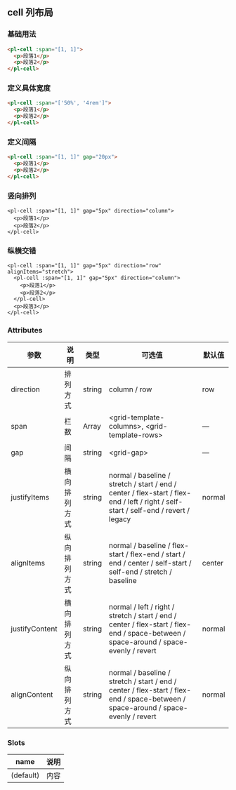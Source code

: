 ## cell 列布局

### 基础用法

```html
<pl-cell :span="[1, 1]">
  <p>段落1</p>
  <p>段落2</p>
</pl-cell>
```

### 定义具体宽度

```html
<pl-cell :span="['50%', '4rem']">
  <p>段落1</p>
  <p>段落2</p>
</pl-cell>
```

### 定义间隔

```html
<pl-cell :span="[1, 1]" gap="20px">
  <p>段落1</p>
  <p>段落2</p>
</pl-cell>
```

### 竖向排列
``` 
<pl-cell :span="[1, 1]" gap="5px" direction="column"> 
  <p>段落1</p>
  <p>段落2</p> 
</pl-cell>
```

### 纵横交错
```
<pl-cell :span="[1, 1]" gap="5px" direction="row" alignItems="stretch">
  <pl-cell :span="[1, 1]" gap="5px" direction="column">
    <p>段落1</p>
    <p>段落2</p>
  </pl-cell>
  <p>段落3</p>
</pl-cell>
```
   
### Attributes
| 参数      | 说明    | 类型      | 可选值       | 默认值   |
|---------- |-------- |---------- |-------------  |-------- |
| direction | 排列方式   | string  |   column / row            |    row     |
| span      | 栏数   | Array    | \<grid-template-columns\>, \<grid-template-rows\>   |     —    |
| gap       | 间隔   | string    |       \<grid-gap\>           | —   |
| justifyItems  | 横向排列方式   | string    |   normal / baseline / stretch / start / end / center / flex-start / flex-end / left / right / self-start / self-end / revert / legacy | normal |
| alignItems   | 纵向排列方式    | string   |   normal / baseline / flex-start / flex-end / start / end / center / self-start / self-end / stretch / baseline   | center |
| justifyContent | 横向排列方式   | string    |   normal / left / right / stretch / start / end / center / flex-start / flex-end / space-between / space-around / space-evenly / revert | normal |
| alignContent  | 纵向排列方式    | string   |   normal / baseline / stretch / start / end / center / flex-start / flex-end / space-between / space-around / space-evenly / revert   | normal |

### Slots
| name      | 说明    | 
|---------- |-------- |
| (default)     |   内容   |
